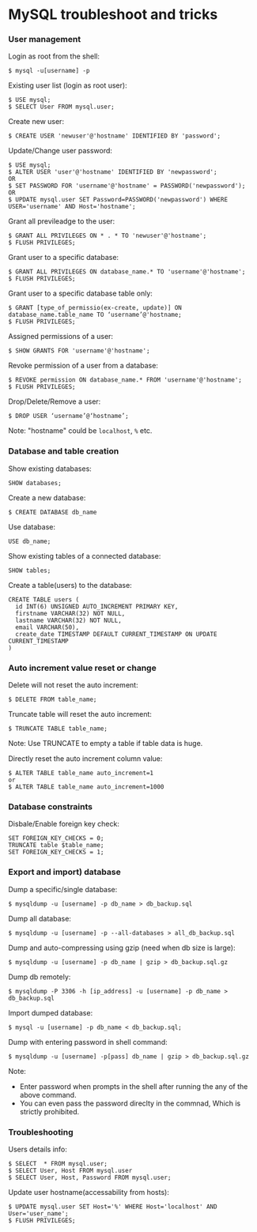 # MySQL troubleshoot and tricks

### User management

Login as root from the shell:
```
$ mysql -u[username] -p
```

Existing user list (login as root user):
```
$ USE mysql;
$ SELECT User FROM mysql.user;
```

Create new user:
```
$ CREATE USER 'newuser'@'hostname' IDENTIFIED BY 'password';
```

Update/Change user password:
```
$ USE mysql;
$ ALTER USER 'user'@'hostname' IDENTIFIED BY 'newpassword'; 
OR
$ SET PASSWORD FOR 'username'@'hostname' = PASSWORD('newpassword');
OR
$ UPDATE mysql.user SET Password=PASSWORD('newpassword') WHERE USER='username' AND Host='hostname';
```

Grant all previleadge to the user:
```
$ GRANT ALL PRIVILEGES ON * . * TO 'newuser'@'hostname';
$ FLUSH PRIVILEGES;
```

Grant user to a specific database:
```
$ GRANT ALL PRIVILEGES ON database_name.* TO 'username'@'hostname';
$ FLUSH PRIVILEGES;
```

Grant user to a specific database table only:
```
$ GRANT [type_of_permissio(ex-create, update)] ON database_name.table_name TO ‘username’@'hostname;
$ FLUSH PRIVILEGES;
```

Assigned permissions of a user:
```
$ SHOW GRANTS FOR 'username'@'hostname';
```

Revoke permission of a user from a database:
```
$ REVOKE permission ON database_name.* FROM 'username'@'hostname';
$ FLUSH PRIVILEGES;
```

Drop/Delete/Remove a user:
```
$ DROP USER ‘username’@‘hostname’;
```

Note:
"hostname" could be ```localhost```,  ```%``` etc.

### Database and table creation

Show existing databases:
```
SHOW databases;
```

Create a new database:
```
$ CREATE DATABASE db_name
```

Use database:
```
USE db_name;
```

Show existing tables of a connected database:
```
SHOW tables;
```

Create a table(users) to the database:
```
CREATE TABLE users (
  id INT(6) UNSIGNED AUTO_INCREMENT PRIMARY KEY,
  firstname VARCHAR(32) NOT NULL,
  lastname VARCHAR(32) NOT NULL,
  email VARCHAR(50),
  create_date TIMESTAMP DEFAULT CURRENT_TIMESTAMP ON UPDATE CURRENT_TIMESTAMP
)
```

### Auto increment value reset or change

Delete will not reset the auto increment:
```
$ DELETE FROM table_name;
```

Truncate table will reset the auto increment:
```
$ TRUNCATE TABLE table_name;
```
Note: Use TRUNCATE to empty a table if table data is huge.

Directly reset the auto increment column value:
```
$ ALTER TABLE table_name auto_increment=1
or
$ ALTER TABLE table_name auto_increment=1000
```

### Database constraints

Disbale/Enable foreign key check:
```
SET FOREIGN_KEY_CHECKS = 0;
TRUNCATE table $table_name;
SET FOREIGN_KEY_CHECKS = 1;
```

### Export and import) database

Dump a specific/single database:
```
$ mysqldump -u [username] -p db_name > db_backup.sql
```

Dump all database:
``` 
$ mysqldump -u [username] -p --all-databases > all_db_backup.sql
```

Dump and auto-compressing using gzip (need when db size is large):
```
$ mysqldump -u [username] -p db_name | gzip > db_backup.sql.gz
```

Dump db remotely:
```
$ mysqldump -P 3306 -h [ip_address] -u [username] -p db_name > db_backup.sql
```

Import dumped database:
```
$ mysql -u [username] -p db_name < db_backup.sql;
```

Dump with entering password in shell command:
```
$ mysqldump -u [username] -p[pass] db_name | gzip > db_backup.sql.gz
```

Note:
- Enter password when prompts in the shell after running the any of the above command.
- You can even pass the password direclty in the commnad, Which is strictly prohibited.

### Troubleshooting

Users details info:
```
$ SELECT  * FROM mysql.user;
$ SELECT User, Host FROM mysql.user
$ SELECT User, Host, Password FROM mysql.user;
```

Update user hostname(accessability from hosts):
```
$ UPDATE mysql.user SET Host='%' WHERE Host='localhost' AND User='user_name';
$ FLUSH PRIVILEGES;
```

